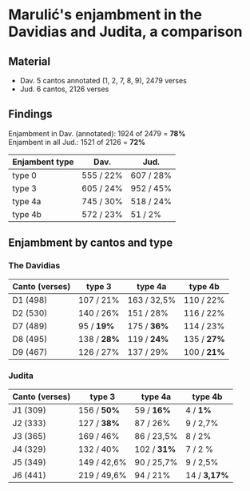 # Marulić's enjambment in the Davidias and Judita, a comparison

## Material

+ Dav. 5 cantos annotated (1, 2, 7, 8, 9), 2479 verses
+ Jud. 6 cantos, 2126 verses

## Findings

Enjambment in Dav. (annotated): 1924 of 2479 = **78%**  
Enjambent in all Jud.: 1521 of 2126 = **72%**

| Enjambent type | Dav. | Jud. |
|---- |--- |--- |
| type 0 | 555 / 22% | 607 / 28% |
| type 3 | 605 / 24% | 952 / 45% |
| type 4a | 745 / 30% | 518 / 24% |
| type 4b | 572 / 23% | 51 / 2% |

## Enjambment by cantos and type

### The Davidias

| Canto (verses) | type 3 | type 4a | type 4b |
|--- |--- |---|--- |
| D1 (498) | 107 / 21% | 163 / 32,5% | 110 / 22% |
| D2 (530) | 140 / 26% | 151 / 28% | 116 / 22% |
| D7 (489) | 95 / **19%** | 175 / **36%** | 114 / 23% |
| D8 (495) | 138 / **28%** | 119 / **24%** | 135 / **27%** |
| D9 (467) | 126 / 27% | 137 / 29% | 100 / **21%** |

### Judita

| Canto (verses) | type 3 | type 4a | type 4b |
|--- |--- |---|--- |
| J1 (309) | 156 / **50%** | 59 / **16%** | 4 / **1%** | 
| J2 (333) | 127 / **38%** | 87 / 26% | 9 / 2,7% | 
| J3 (365) | 169 / 46% | 86 / 23,5% | 8 / 2% | 
| J4 (329) | 132 / 40% | 102 / **31%** | 7 / 2 % | 
| J5 (349) | 149 / 42,6% | 90 / 25,7% | 9 / 2,5% | 
| J6 (441) | 219 / 49,6% | 94 / 21% | 14 / **3,17%** | 

